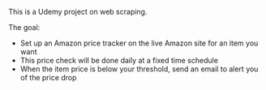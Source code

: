 This is a Udemy project on web scraping.

The goal:
- Set up an Amazon price tracker on the live Amazon site for an item you want
- This price check will be done daily at a fixed time schedule
- When the item price is below your threshold, send an email to alert you of the price drop
